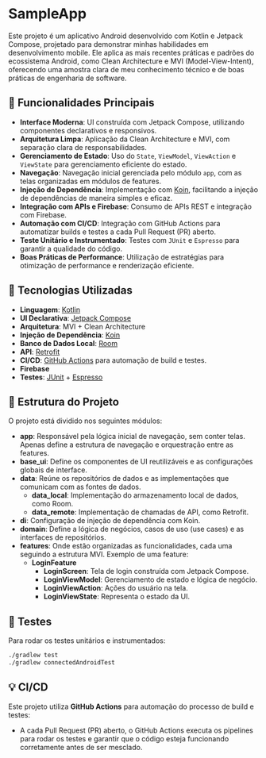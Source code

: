 # SampleApp

Este projeto é um aplicativo Android desenvolvido com Kotlin e Jetpack Compose, projetado para demonstrar minhas habilidades em desenvolvimento mobile. Ele aplica as mais recentes práticas e padrões do ecossistema Android, como Clean Architecture e MVI (Model-View-Intent), oferecendo uma amostra clara de meu conhecimento técnico e de boas práticas de engenharia de software.

## 🚀 Funcionalidades Principais

- **Interface Moderna**: UI construída com Jetpack Compose, utilizando componentes declarativos e responsivos.
- **Arquitetura Limpa**: Aplicação da Clean Architecture e MVI, com separação clara de responsabilidades.
- **Gerenciamento de Estado**: Uso do `State`, `ViewModel`, `ViewAction` e `ViewState` para gerenciamento eficiente do estado.
- **Navegação**: Navegação inicial gerenciada pelo módulo `app`, com as telas organizadas em módulos de features.
- **Injeção de Dependência**: Implementação com [Koin](https://insert-koin.io/), facilitando a injeção de dependências de maneira simples e eficaz.
- **Integração com APIs e Firebase**: Consumo de APIs REST e integração com Firebase.
- **Automação com CI/CD**: Integração com GitHub Actions para automatizar builds e testes a cada Pull Request (PR) aberto.
- **Teste Unitário e Instrumentado**: Testes com `JUnit` e `Espresso` para garantir a qualidade do código.
- **Boas Práticas de Performance**: Utilização de estratégias para otimização de performance e renderização eficiente.

## 📱 Tecnologias Utilizadas

- **Linguagem**: [Kotlin](https://kotlinlang.org/)
- **UI Declarativa**: [Jetpack Compose](https://developer.android.com/jetpack/compose)
- **Arquitetura**: MVI + Clean Architecture
- **Injeção de Dependência**: [Koin](https://insert-koin.io/)
- **Banco de Dados Local**: [Room](https://developer.android.com/jetpack/androidx/releases/room)
- **API**: [Retrofit](https://square.github.io/retrofit/)
- **CI/CD**: [GitHub Actions](https://github.com/features/actions) para automação de build e testes.
- **Firebase**
- **Testes**: [JUnit](https://junit.org/junit5/) + [Espresso](https://developer.android.com/training/testing/espresso)

## 📂 Estrutura do Projeto

O projeto está dividido nos seguintes módulos:

- **app**: Responsável pela lógica inicial de navegação, sem conter telas. Apenas define a estrutura de navegação e orquestração entre as features.
- **base_ui**: Define os componentes de UI reutilizáveis e as configurações globais de interface.
- **data**: Reúne os repositórios de dados e as implementações que comunicam com as fontes de dados.
  - **data_local**: Implementação do armazenamento local de dados, como Room.
  - **data_remote**: Implementação de chamadas de API, como Retrofit.
- **di**: Configuração de injeção de dependência com Koin.
- **domain**: Define a lógica de negócios, casos de uso (use cases) e as interfaces de repositórios.
- **features**: Onde estão organizadas as funcionalidades, cada uma seguindo a estrutura MVI. Exemplo de uma feature:
  - **LoginFeature**
    - **LoginScreen**: Tela de login construída com Jetpack Compose.
    - **LoginViewModel**: Gerenciamento de estado e lógica de negócio.
    - **LoginViewAction**: Ações do usuário na tela.
    - **LoginViewState**: Representa o estado da UI.

## 🧪 Testes

Para rodar os testes unitários e instrumentados:

```bash
./gradlew test
./gradlew connectedAndroidTest
```

## 💡 CI/CD

Este projeto utiliza **GitHub Actions** para automação do processo de build e testes:

- A cada Pull Request (PR) aberto, o GitHub Actions executa os pipelines para rodar os testes e garantir que o código esteja funcionando corretamente antes de ser mesclado.
